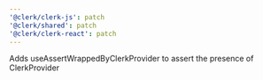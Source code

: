 ```yaml
---
'@clerk/clerk-js': patch
'@clerk/shared': patch
'@clerk/clerk-react': patch
---
```


Adds useAssertWrappedByClerkProvider to assert the presence of ClerkProvider
